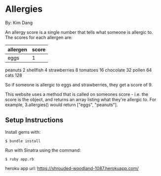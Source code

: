 # Allergies

By: Kim Dang

An allergy score is a single number that tells what someone is allergic to. The scores for each allergen are:

| allergen  |   score   |
|-----------|-----------|
| eggs      |   1       |
peanuts      2
shellfish    4
strawberries 8
tomatoes     16
chocolate    32
pollen       64
cats         128

So if someone is allergic to eggs and strawberries, they get a score of 9.

This website uses a method that is called on someones score - i.e. the score is the object, and returns an array listing what they're allergic to. For example, 3.allergies() would return ["eggs", "peanuts"].

Setup Instructions
----

Install gems with:
```
$ bundle install
```
Run with Sinatra using the command:
```
$ ruby app.rb
```

heroku app url: https://shrouded-woodland-1087.herokuapp.com/
